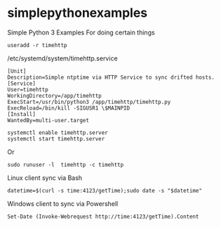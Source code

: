 # simplepythonexamples
Simple Python 3 Examples For doing certain things

```
useradd -r timehttp
```

/etc/systemd/system/timehttp.service
```
[Unit]
Description=Simple ntptime via HTTP Service to sync drifted hosts.
[Service]
User=timehttp
WorkingDirectory=/app/timehttp
ExecStart=/usr/bin/python3 /app/timehttp/timehttp.py
ExecReload=/bin/kill -SIGUSR1 \$MAINPID
[Install]
WantedBy=multi-user.target
```

```
systemctl enable timehttp.server
systemctl start timehttp.server
```

Or
```
sudo runuser -l  timehttp -c timehttp
```

Linux client sync via Bash
```
datetime=$(curl -s time:4123/getTime);sudo date -s "$datetime"
```

Windows client to sync via Powershell
```
Set-Date (Invoke-Webrequest http://time:4123/getTime).Content
```
